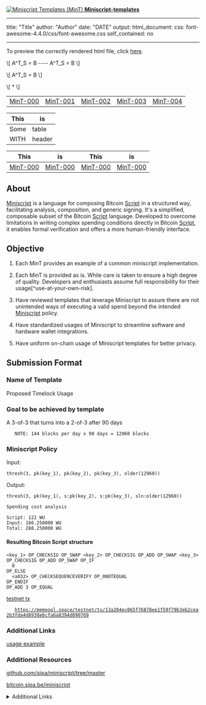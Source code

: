 [![Miniscript Templates (MinT)
](https://avatars.githubusercontent.com/u/7424983?s=20) **Miniscript-templates** ](https://github.com/Blockstream/miniscript-templates)

<html>
<style>
    .headerless th {
        display: none;
    }
</style>

<style>
thead th:empty {
    border: thin solid red !important;
    display: none;
}

</style>

---
title: "Title"
author: "Author"
date: "DATE"
output: 
  html_document:
     css: font-awesome-4.4.0/css/font-awesome.css
     self_contained: no

---
<i class="fa fa-renren fa-5x"></i>

To preview the correctly rendered html file, click 
<a href="http://htmlpreview.github.io/?https://github.com/FlorianWanders/FAonGitHub/blob/master/MWE.html" title="preview on htmlpreview.github.io" target="_blank">here</a>. 

\\[
    A^T_S = B 	---- A^T_S = B
\\]

\\[
    A^T_S = B
\\]


\\[ * \\]


| <!-- * --> | <!-- * --> | <!-- * --> | <!-- * --> | <!-- * --> |
|----------|----------|----------|----------|----------|
|[MinT-000](MinT-000.md)|[MinT-001](MinT-001.md)|[MinT-002](MinT-002.md)|[MinT-003](MinT-003.md)|[MinT-004](MinT-004.md)|

|This|is|
|---|---|
|Some |table |
| WITH |header |


|This|is|This|is|
|---|---|---|---|
|[MinT-000](MinT-000.md) |[MinT-000](MinT-000.md) |[MinT-000](MinT-000.md) |[MinT-000](MinT-000.md) |


</html>


## About

[Miniscript](https://bitcoin.sipa.be/miniscript/) is a language for
composing Bitcoin [Script](https://en.bitcoin.it/wiki/Script) in a
structured way, facilitating analysis, composition, and generic signing.
It\'s a simplified, composable subset of the Bitcoin
[Script](https://en.bitcoin.it/wiki/Script) language. Developed to
overcome limitations in writing complex spending conditions directly in
Bitcoin [Script](https://en.bitcoin.it/wiki/Script), it enables formal
verification and offers a more human-friendly interface.

## Objective

1.  Each MinT provides an example of a common miniscript implementation.
2.  Each MinT is provided as is. While care is taken to ensure a high degree of quality. Developers and enthusiasts assume full responsibility for their usage[^use-at-your-own-risk].

3.  Have reviewed templates that leverage Miniscript to assure there are
    not unintended ways of executing a valid spend beyond the intended
    [Miniscript](https://raw.githubusercontent.com/bitcoin/bitcoin/master/src/script/miniscript.h)
    policy.

4.  Have standardized usages of Miniscript to streamline software and
    hardware wallet integrations.

5.  Have uniform on-chain usage of Miniscript templates for better
    privacy.

<H2>

Submission Format

</H2>

### Name of Template

Proposed Timelock Usage

### Goal to be achieved by template

A 3-of-3 that turns into a 2-of-3 after 90 days

`   NOTE: 144 blocks per day x 90 days = 12960 blocks`

### Miniscript Policy

Input:

    thresh(3, pk(key_1), pk(key_2), pk(key_3), older(12960))

Output:

    thresh(3, pk(key_1), s:pk(key_2), s:pk(key_3), sln:older(12960))

    Spending cost analysis

    Script: 122 WU
    Input: 166.250000 WU
    Total: 288.250000 WU

<h4>

Resulting Bitcoin Script structure

</h4>


    <key_1> OP_CHECKSIG OP_SWAP <key_2> OP_CHECKSIG OP_ADD OP_SWAP <key_3>
    OP_CHECKSIG OP_ADD OP_SWAP OP_IF
      0
    OP_ELSE
      <a032> OP_CHECKSEQUENCEVERIFY OP_0NOTEQUAL
    OP_ENDIF
    OP_ADD 3 OP_EQUAL

[testnet
tx](https://mempool.space/testnet/tx/13a204ec065f76878ee1f59f79b3eb2cea2b3fda4d8938e6cfa6a8394d090769)

`   `[`https://mempool.space/testnet/tx/13a204ec065f76878ee1f59f79b3eb2cea2b3fda4d8938e6cfa6a8394d090769`](https://mempool.space/testnet/tx/13a204ec065f76878ee1f59f79b3eb2cea2b3fda4d8938e6cfa6a8394d090769)

### Additional Links

[usage
example](https://github.com/sipa/miniscript/blob/master/bitcoin/script/miniscript.h)

### Additional Resources

[
github.com/sipa/miniscript/tree/master](https://github.com/sipa/miniscript/tree/master )

[
bitcoin.sipa.be/miniscript](https://bitcoin.sipa.be/miniscript )

<details>
<summary>Additional Links</summary>
<p>

#### Blockstream/miniscript-templates:

[![Additional Link](https://avatars.githubusercontent.com/u/7424983?s=100)](https://github.com/Blockstream/miniscript-templates)

</p>
</details>
